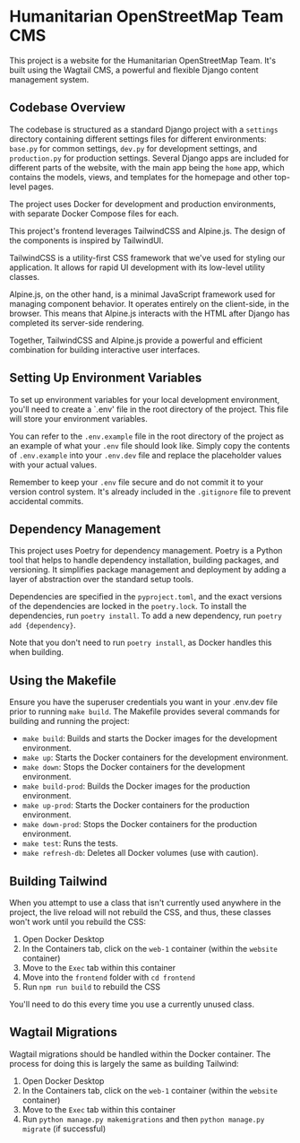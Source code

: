 # Humanitarian OpenStreetMap Team CMS

This project is a website for the Humanitarian OpenStreetMap Team. It's built using the Wagtail CMS, a powerful and flexible Django content management system.

## Codebase Overview

The codebase is structured as a standard Django project with a `settings` directory containing different settings files for different environments: `base.py` for common settings, `dev.py` for development settings, and `production.py` for production settings. Several Django apps are included for different parts of the website, with the main app being the `home` app, which contains the models, views, and templates for the homepage and other top-level pages.

The project uses Docker for development and production environments, with separate Docker Compose files for each.

This project's frontend leverages TailwindCSS and Alpine.js. The design of the components is inspired by TailwindUI.

TailwindCSS is a utility-first CSS framework that we've used for styling our application. It allows for rapid UI development with its low-level utility classes.

Alpine.js, on the other hand, is a minimal JavaScript framework used for managing component behavior. It operates entirely on the client-side, in the browser. This means that Alpine.js interacts with the HTML after Django has completed its server-side rendering.

Together, TailwindCSS and Alpine.js provide a powerful and efficient combination for building interactive user interfaces.

## Setting Up Environment Variables

To set up environment variables for your local development environment, you'll need to create a `.env' file in the root directory of the project. This file will store your environment variables.

You can refer to the `.env.example` file in the root directory of the project as an example of what your `.env` file should look like. Simply copy the contents of `.env.example` into your `.env.dev` file and replace the placeholder values with your actual values.

Remember to keep your `.env` file secure and do not commit it to your version control system. It's already included in the `.gitignore` file to prevent accidental commits.

## Dependency Management

This project uses Poetry for dependency management. Poetry is a Python tool that helps to handle dependency installation, building packages, and versioning. It simplifies package management and deployment by adding a layer of abstraction over the standard setup tools.

Dependencies are specified in the `pyproject.toml`, and the exact versions of the dependencies are locked in the `poetry.lock`. To install the dependencies, run `poetry install`. To add a new dependency, run `poetry add {dependency}`.

Note that you don't need to run `poetry install`, as Docker handles this when building.

## Using the Makefile

Ensure you have the superuser credentials you want in your .env.dev file prior to running `make build`.
The Makefile provides several commands for building and running the project:

- `make build`: Builds and starts the Docker images for the development environment.
- `make up`: Starts the Docker containers for the development environment.
- `make down`: Stops the Docker containers for the development environment.
- `make build-prod`: Builds the Docker images for the production environment.
- `make up-prod`: Starts the Docker containers for the production environment.
- `make down-prod`: Stops the Docker containers for the production environment.
- `make test`: Runs the tests.
- `make refresh-db`: Deletes all Docker volumes (use with caution).

## Building Tailwind

When you attempt to use a class that isn't currently used anywhere in the project, the live reload will not rebuild the CSS, and thus, these classes won't work until you rebuild the CSS:

1. Open Docker Desktop
2. In the Containers tab, click on the `web-1` container (within the `website` container)
3. Move to the `Exec` tab within this container
4. Move into the `frontend` folder with `cd frontend`
5. Run `npm run build` to rebuild the CSS

You'll need to do this every time you use a currently unused class.

## Wagtail Migrations

Wagtail migrations should be handled within the Docker container. The process for doing this is largely the same as building Tailwind:

1. Open Docker Desktop
2. In the Containers tab, click on the `web-1` container (within the `website` container)
3. Move to the `Exec` tab within this container
4. Run `python manage.py makemigrations` and then `python manage.py migrate` (if successful)

